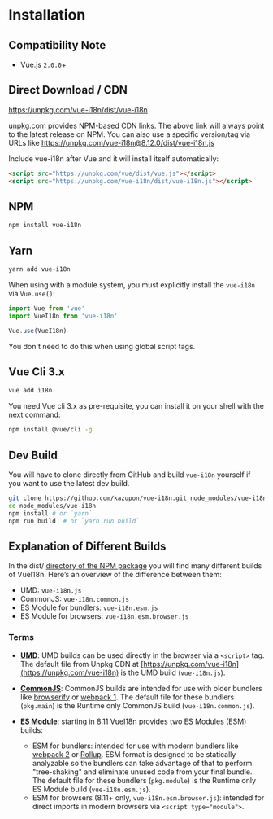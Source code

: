 # Installation

## Compatibility Note

- Vue.js `2.0.0`+

## Direct Download / CDN

<https://unpkg.com/vue-i18n/dist/vue-i18n>

[unpkg.com](https://unpkg.com) provides NPM-based CDN links. The above link will always point to the latest release on NPM. You can also use a specific version/tag via URLs like <https://unpkg.com/vue-i18n@8.12.0/dist/vue-i18n.js>

Include vue-i18n after Vue and it will install itself automatically:

    
```html    
<script src="https://unpkg.com/vue/dist/vue.js"></script>
<script src="https://unpkg.com/vue-i18n/dist/vue-i18n.js"></script>
```

## NPM
    
```sh
npm install vue-i18n
``` 

## Yarn
    
```sh
yarn add vue-i18n
```

When using with a module system, you must explicitly install the `vue-i18n`
via `Vue.use()`:

    
```javascript
import Vue from 'vue'
import VueI18n from 'vue-i18n'

Vue.use(VueI18n)
```

You don't need to do this when using global script tags.

## Vue Cli 3.x
    
```sh
vue add i18n
```

You need Vue cli 3.x as pre-requisite, you can install it on your shell with the next command:

```sh
npm install @vue/cli -g
```

## Dev Build

You will have to clone directly from GitHub and build `vue-i18n` yourself if you want to use the latest dev build.

```sh
git clone https://github.com/kazupon/vue-i18n.git node_modules/vue-i18n
cd node_modules/vue-i18n
npm install # or `yarn`
npm run build  # or `yarn run build`
```

## Explanation of Different Builds

In the dist/ [directory of the NPM package](https://cdn.jsdelivr.net/npm/vue-i18n/dist/) you will find many different builds of VueI18n. Here’s an overview of the difference between them:

- UMD: `vue-i18n.js`
- CommonJS: `vue-i18n.common.js`
- ES Module for bundlers: `vue-i18n.esm.js`
- ES Module for browsers: `vue-i18n.esm.browser.js`

### Terms

- **[UMD](https://github.com/umdjs/umd)**: UMD builds can be used directly in the browser via a `<script>` tag. The default file from Unpkg CDN at [https://unpkg.com/vue-i18n](https://unpkg.com/vue-i18n) is the UMD build (`vue-i18n.js`).

- **[CommonJS](http://wiki.commonjs.org/wiki/Modules/1.1)**: CommonJS builds are intended for use with older bundlers like [browserify](http://browserify.org/) or [webpack 1](https://webpack.github.io). The default file for these bundlers (`pkg.main`) is the Runtime only CommonJS build (`vue-i18n.common.js`).

- **[ES Module](http://exploringjs.com/es6/ch_modules.html)**: starting in 8.11 VueI18n provides two ES Modules (ESM) builds:
  - ESM for bundlers: intended for use with modern bundlers like [webpack 2](https://webpack.js.org) or [Rollup](https://rollupjs.org/). ESM format is designed to be statically analyzable so the bundlers can take advantage of that to perform "tree-shaking" and eliminate unused code from your final bundle. The default file for these bundlers (`pkg.module`) is the Runtime only ES Module build (`vue-i18n.esm.js`).
  - ESM for browsers (8.11+ only, `vue-i18n.esm.browser.js`): intended for direct imports in modern browsers via `<script type="module">`.

